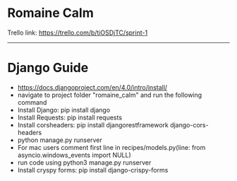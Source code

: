 # Romaine Calm

Trello link: https://trello.com/b/tiOSDjTC/sprint-1
___

# Django Guide

- https://docs.djangoproject.com/en/4.0/intro/install/
- navigate to project folder "romaine_calm" and run the following command
- Install Django: pip install django
- Install Requests: pip install requests
- Install corsheaders: pip install djangorestframework django-cors-headers
- python manage.py runserver
- For mac users comment first line in recipes/models.py(line: from asyncio.windows_events import NULL)
- run code using python3 manage.py runserver
- Install cryspy forms: pip install django-crispy-forms

